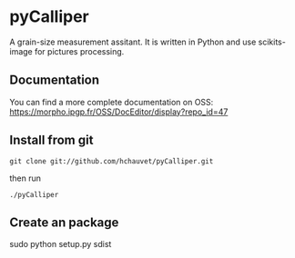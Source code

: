 pyCalliper
==========

A grain-size measurement assitant. It is written in Python and use scikits-image for pictures processing.

Documentation
-------------

You can find a more complete documentation on OSS:
https://morpho.ipgp.fr/OSS/DocEditor/display?repo_id=47

Install from git
----------------

`git clone git://github.com/hchauvet/pyCalliper.git`

then run 

`./pyCalliper`

Create an package
-----------------
sudo python setup.py sdist

